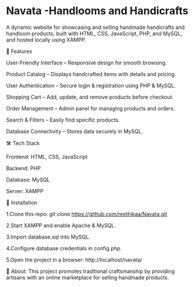 # Navata -Handlooms and Handicrafts
A dynamic website for showcasing and selling handmade handicrafts and handloom products, built with HTML, CSS, JavaScript, PHP, and MySQL, and hosted locally using XAMPP.

🚀 Features

User-Friendly Interface – Responsive design for smooth browsing.

Product Catalog – Displays handcrafted items with details and pricing.

User Authentication – Secure login & registration using PHP & MySQL.

Shopping Cart – Add, update, and remove products before checkout.

Order Management – Admin panel for managing products and orders.

Search & Filters – Easily find specific products.

Database Connectivity – Stores data securely in MySQL.

🛠️ Tech Stack

Frontend: HTML, CSS, JavaScript

Backend: PHP

Database: MySQL

Server: XAMPP

🔧 Installation

1.Clone this repo:
git clone https://github.com/reethikaa/Navata.git

2.Start XAMPP and enable Apache & MySQL.

3.Import database.sql into MySQL.

4.Configure database credentials in config.php.

5.Open the project in a browser:
http://localhost/navata/

🎨 About:
This project promotes traditional craftsmanship by providing artisans with an online marketplace for selling handmade products.
